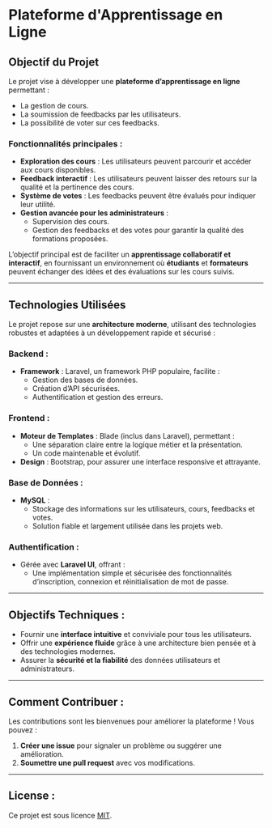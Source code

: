 # Plateforme d'Apprentissage en Ligne  

## Objectif du Projet  
Le projet vise à développer une **plateforme d’apprentissage en ligne** permettant :  
- La gestion de cours.  
- La soumission de feedbacks par les utilisateurs.  
- La possibilité de voter sur ces feedbacks.  

### Fonctionnalités principales :  
- **Exploration des cours** : Les utilisateurs peuvent parcourir et accéder aux cours disponibles.  
- **Feedback interactif** : Les utilisateurs peuvent laisser des retours sur la qualité et la pertinence des cours.  
- **Système de votes** : Les feedbacks peuvent être évalués pour indiquer leur utilité.  
- **Gestion avancée pour les administrateurs** :  
  - Supervision des cours.  
  - Gestion des feedbacks et des votes pour garantir la qualité des formations proposées.  

L’objectif principal est de faciliter un **apprentissage collaboratif et interactif**, en fournissant un environnement où **étudiants** et **formateurs** peuvent échanger des idées et des évaluations sur les cours suivis.  

---

## Technologies Utilisées  

Le projet repose sur une **architecture moderne**, utilisant des technologies robustes et adaptées à un développement rapide et sécurisé :  

### Backend :  
- **Framework** : Laravel, un framework PHP populaire, facilite :  
  - Gestion des bases de données.  
  - Création d’API sécurisées.  
  - Authentification et gestion des erreurs.  

### Frontend :  
- **Moteur de Templates** : Blade (inclus dans Laravel), permettant :  
  - Une séparation claire entre la logique métier et la présentation.  
  - Un code maintenable et évolutif.  
- **Design** : Bootstrap, pour assurer une interface responsive et attrayante.  

### Base de Données :  
- **MySQL** :  
  - Stockage des informations sur les utilisateurs, cours, feedbacks et votes.  
  - Solution fiable et largement utilisée dans les projets web.  

### Authentification :  
- Gérée avec  **Laravel UI**, offrant :  
  - Une implémentation simple et sécurisée des fonctionnalités d’inscription, connexion et réinitialisation de mot de passe.  

---

## Objectifs Techniques :  
- Fournir une **interface intuitive** et conviviale pour tous les utilisateurs.  
- Offrir une **expérience fluide** grâce à une architecture bien pensée et à des technologies modernes.  
- Assurer la **sécurité et la fiabilité** des données utilisateurs et administrateurs.  

---

## Comment Contribuer :  
Les contributions sont les bienvenues pour améliorer la plateforme ! Vous pouvez :  
1. **Créer une issue** pour signaler un problème ou suggérer une amélioration.  
2. **Soumettre une pull request** avec vos modifications.  

---

## License :  
Ce projet est sous licence [MIT](LICENSE).  
